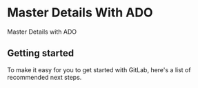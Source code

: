 # Master Details With ADO

Master Details with ADO

## Getting started

To make it easy for you to get started with GitLab, here's a list of recommended next steps.

